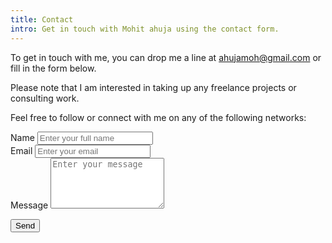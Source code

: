 ```yaml
---
title: Contact
intro: Get in touch with Mohit ahuja using the contact form.
---
```


To get in touch with me, you can drop me a line at [ahujamoh@gmail.com](mailto:ahujamoh@gmail.com) or fill in the form below.

<!-- If you'd like to discuss partnerships with Oswald Labs or need help with a product, the best way is to go to the [support page on Oswald Labs'](https://oswaldlabs.com/contact) website or write to [yourfriends@oswaldlabs.com](mailto:yourfriends@oswaldlabs.com). -->

<!-- For speaking engagements or interview requests, please write to [ahujamoh@gmail.com](mailto:ahujamoh@gmail.com). -->

Please note that I am interested in taking up any freelance projects or consulting work.

Feel free to follow or connect with me on any of the following networks:

<div class="social-links">
	<a href="https://linkedin.com/in/ahujamoh" data-balloon="LinkedIn" data-balloon-pos="up"><i title="LinkedIn" class="fab fa-linkedin"></i></a>
	<a href="https://facebook.com/ahujamoh" data-balloon="Facebook" data-balloon-pos="up"><i title="Facebook" class="fab fa-facebook"></i></a>
	<a href="https://twitter.com/ahujamoh" data-balloon="Twitter" data-balloon-pos="up"><i title="Twitter" class="fab fa-twitter"></i></a>
	<a href="https://github.com/ahujamoh" data-balloon="GitHub" data-balloon-pos="up"><i title="GitHub" class="fab fa-github"></i></a>
	<a href="https://medium.com/@ahujamoh" data-balloon="Medium" data-balloon-pos="up"><i title="Medium" class="fab fa-medium"></i></a>
	<a href="https://instagram.com/ahujamoh" data-balloon="Instagram" data-balloon-pos="up"><i title="Instagram" class="fab fa-instagram"></i></a>
	<a href="https://dribbble.com/ahujamoh" data-balloon="Dribbble" data-balloon-pos="up"><i title="Dribbble" class="fab fa-dribbble"></i></a>
	<a href="https://quora.com/Mohit-Ahuja" data-balloon="Quora" data-balloon-pos="up"><i title="Quora" class="fab fa-quora"></i></a>
	<a href="https://angel.co/ahujamoh" data-balloon="Angellist" data-balloon-pos="up"><i title="Angellist" class="fab fa-angellist"></i></a>
</div>

<form action="https://formspree.io/ahujamoh@gmail.com" method="post">
<div><label for="name">Name</label>
<input id="name" name="name" type="text" placeholder="Enter your full name" required></div>
<div><label for="email">Email</label>
<input id="email" name="_replyto" type="email" placeholder="Enter your email" required></div>
<div><label for="message">Message</label>
<textarea rows="5" id="message" name="message" placeholder="Enter your message" required></textarea></div>
<p><button type="submit">Send</button></form>

<link rel="stylesheet" href="https://use.fontawesome.com/releases/v5.0.13/css/brands.css" integrity="sha384-VGCZwiSnlHXYDojsRqeMn3IVvdzTx5JEuHgqZ3bYLCLUBV8rvihHApoA1Aso2TZA" crossorigin="anonymous">
<link rel="stylesheet" href="https://use.fontawesome.com/releases/v5.0.13/css/fontawesome.css" integrity="sha384-GVa9GOgVQgOk+TNYXu7S/InPTfSDTtBalSgkgqQ7sCik56N9ztlkoTr2f/T44oKV" crossorigin="anonymous">
